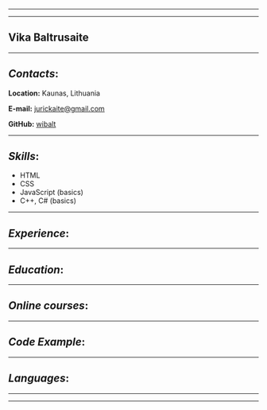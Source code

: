 
********* 

********* 
## Vika Baltrusaite


********* 
## _Contacts_:
**Location:** Kaunas, Lithuania

**E-mail:**   jurickaite@gmail.com

**GitHub:** [wibalt](https://github.com/wibalt)  
********* 
## _Skills_:
* HTML
* CSS
* JavaScript (basics)
* C++, C# (basics)
 
********* 
## _Experience_:

********* 

## _Education_:

********* 

## _Online courses_:

********* 
## _Code Example_:

********* 
## _Languages_:



********* 

********* 

